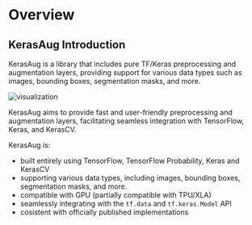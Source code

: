 # Overview

## KerasAug Introduction

KerasAug is a library that includes pure TF/Keras preprocessing and augmentation layers, providing support for various data types such as images, bounding boxes, segmentation masks, and more.

![visualization](https://user-images.githubusercontent.com/20734616/237416247-417f2870-1e0d-45d6-abda-e384a82118df.gif)

KerasAug aims to provide fast and user-friendly preprocessing and augmentation layers, facilitating seamless integration with TensorFlow, Keras, and KerasCV.

KerasAug is:

- built entirely using TensorFlow, TensorFlow Probability, Keras and KerasCV
- supporting various data types, including images, bounding boxes, segmentation masks, and more.
- compatible with GPU (partially compatible with TPU/XLA)
- seamlessly integrating with the `tf.data` and `tf.keras.Model` API
- cosistent with officially published implementations
